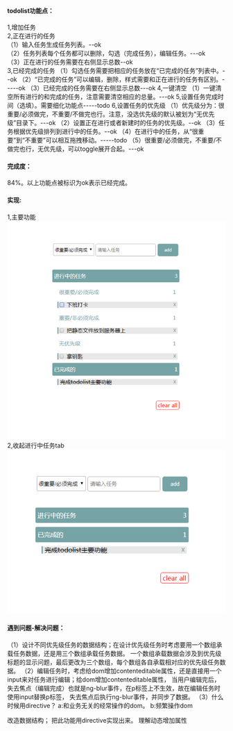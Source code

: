 #### todolist功能点：
1,增加任务<br>
2,正在进行的任务<br>
（1）输入任务生成任务列表。--ok<br>
（2）任务列表每个任务都可以删除，勾选（完成任务），编辑任务。---ok<br>
（3）正在进行的任务需要在右侧显示总数--ok<br>
3,已经完成的任务
（1）勾选任务需要把相应的任务放在“已完成的任务”列表中。--ok
（2）“已完成的任务”可以编辑，删除，样式需要和正在进行的任务有区别。-----ok
（3）已经完成的任务需要在右侧显示总数---ok
4,一键清空
（1）一键清空所有进行的和完成的任务，注意需要清空相应的总量。---ok
5,设置任务完成时间（选填）。需要细化功能点-----todo
6,设置任务的优先级
（1）优先级分为：很重要/必须做完，不重要/不做完也行。注意，没选优先级的默认被划为“无优先级”目录下。---ok
（2）设置正在进行或者新建时的任务的优先级。--ok
（3）任务根据优先级排列到进行中的任务。--ok
（4）在进行中的任务，从“很重要”到“不重要”可以相互拖拽移动。-----todo
（5）很重要/必须做完，不重要/不做完也行，无优先级，可以toggle展开合起。---ok

#### 完成度：
84%。以上功能点被标识为ok表示已经完成。

#### 实现:
1,主要功能
![image](https://github.com/abcMa/angular/blob/master/angular-todolist/images/1.jpg)
2,收起进行中任务tab
![image](https://github.com/abcMa/angular/blob/master/angular-todolist/images/2.jpg)

#### 遇到问题-解决问题：
（1）设计不同优先级任务的数据结构；在设计优先级任务时考虑要用一个数组承载任务数据，还是用三个数组承载任务数据。
       一个数组承载数据会涉及到优先级标题的显示问题，最后更改为三个数组，每个数组各自承载相对应的优先级任务数据。
（2）编辑任务时，考虑给dom增加contenteditable属性，还是直接用一个input来对任务进行编辑；给dom增加contenteditable属性，
       当用户编辑完后，失去焦点（编辑完成）也就是ng-blur事件，在p标签上不生效，故在编辑任务时使用input替换p标签，
       失去焦点后执行ng-blur事件，并同步了数据。
（3）什么时候用directive？
       a:和业务无关的经常操作的dom。
       b:频繁操作dom

改造数据结构；
把此功能用directive实现出来。
理解动态增加属性
